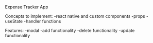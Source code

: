 Expense Tracker App

Concepts to implement:
  -react native and custom components
  -props
  -useState
  -handler functions

Features:
  -modal
  -add functionality
  -delete functionality
  -update functionality
